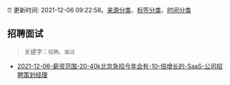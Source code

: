 :alarm_clock: 更新时间: 2021-12-06 09:22:58。[来源分类](../README.md)、[标签分类](../TAGS.md)、[时间分类](../TIMELINE.md)

## 招聘面试


> 关键字：`招聘`、`面试`



- [2021-12-06-薪资范围-20-40k北京急招今年会有-10-倍增长的-SaaS-公司招聘策划经理](https://www.v2ex.com/t/820375) 